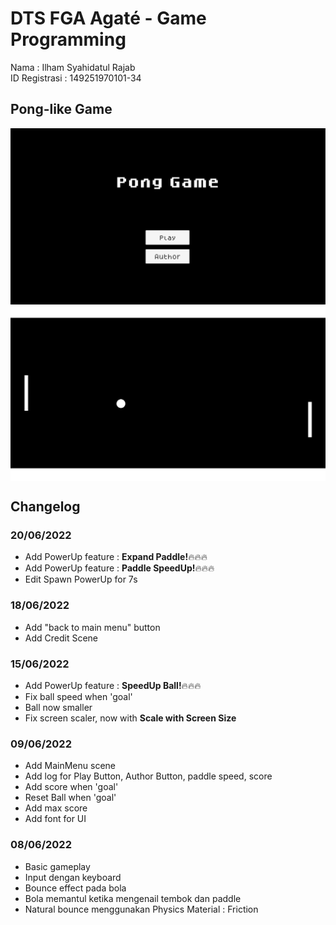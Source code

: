 # DTS FGA Agaté - Game Programming

Nama : Ilham Syahidatul Rajab <br>
ID Registrasi : 149251970101-34 <br>

## Pong-like Game

<img align="center" src="Assets\Images\mainmenu.png">
<img align="center" src="Assets\Images\pong-like-game.png">

## Changelog

### 20/06/2022

- Add PowerUp feature : <b>Expand Paddle!</b>🔥🔥🔥
- Add PowerUp feature : <b>Paddle SpeedUp!</b>🔥🔥🔥
- Edit Spawn PowerUp for 7s

### 18/06/2022

- Add "back to main menu" button
- Add Credit Scene

### 15/06/2022

- Add PowerUp feature : <b>SpeedUp Ball!</b>🔥🔥🔥
- Fix ball speed when 'goal'
- Ball now smaller
- Fix screen scaler, now with <b>Scale with Screen Size</b>

### 09/06/2022

- Add MainMenu scene
- Add log for Play Button, Author Button, paddle speed, score
- Add score when 'goal'
- Reset Ball when 'goal'
- Add max score
- Add font for UI

### 08/06/2022

- Basic gameplay
- Input dengan keyboard
- Bounce effect pada bola
- Bola memantul ketika mengenail tembok dan paddle
- Natural bounce menggunakan Physics Material : Friction
